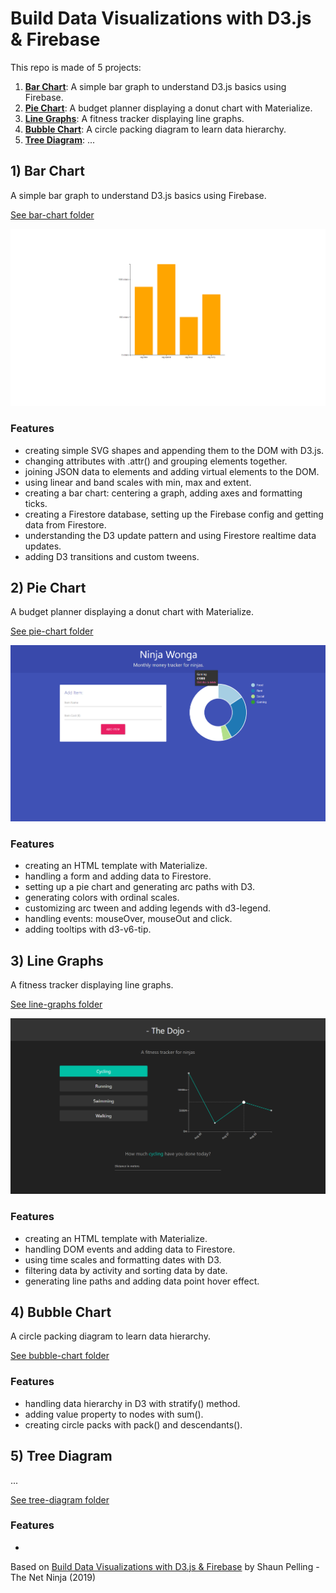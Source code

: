 # Build Data Visualizations with D3.js & Firebase

This repo is made of 5 projects:

1. [**Bar Chart**](#barchart): A simple bar graph to understand D3.js basics using Firebase.
2. [**Pie Chart**](#piechart): A budget planner displaying a donut chart with Materialize.
3. [**Line Graphs**](#linegraphs): A fitness tracker displaying line graphs.
4. [**Bubble Chart**](#bubblechart): A circle packing diagram to learn data hierarchy.
5. [**Tree Diagram**](#treediagram): ...

## <a name="barchart"></a>1) Bar Chart

A simple bar graph to understand D3.js basics using Firebase.

[See bar-chart folder](https://github.com/solygambas/d3-firebase/tree/main/bar-chart)

<p align="center">
    <a href="https://github.com/solygambas/d3-firebase/tree/main/bar-chart">
        <img src="bar-chart/screenshot.png">
    </a>
</p>

### Features

- creating simple SVG shapes and appending them to the DOM with D3.js.
- changing attributes with .attr() and grouping elements together.
- joining JSON data to elements and adding virtual elements to the DOM.
- using linear and band scales with min, max and extent.
- creating a bar chart: centering a graph, adding axes and formatting ticks.
- creating a Firestore database, setting up the Firebase config and getting data from Firestore.
- understanding the D3 update pattern and using Firestore realtime data updates.
- adding D3 transitions and custom tweens.

## <a name="piechart"></a>2) Pie Chart

A budget planner displaying a donut chart with Materialize.

[See pie-chart folder](https://github.com/solygambas/d3-firebase/tree/main/pie-chart)

<p align="center">
    <a href="https://github.com/solygambas/d3-firebase/tree/main/pie-chart">
        <img src="pie-chart/screenshot.png">
    </a>
</p>

### Features

- creating an HTML template with Materialize.
- handling a form and adding data to Firestore.
- setting up a pie chart and generating arc paths with D3.
- generating colors with ordinal scales.
- customizing arc tween and adding legends with d3-legend.
- handling events: mouseOver, mouseOut and click.
- adding tooltips with d3-v6-tip.

## <a name="linegraphs"></a>3) Line Graphs

A fitness tracker displaying line graphs.

[See line-graphs folder](https://github.com/solygambas/d3-firebase/tree/main/line-graphs)

<p align="center">
    <a href="https://github.com/solygambas/d3-firebase/tree/main/line-graphs">
        <img src="line-graphs/screenshot.png">
    </a>
</p>

### Features

- creating an HTML template with Materialize.
- handling DOM events and adding data to Firestore.
- using time scales and formatting dates with D3.
- filtering data by activity and sorting data by date.
- generating line paths and adding data point hover effect.

## <a name="bubblechart"></a>4) Bubble Chart

A circle packing diagram to learn data hierarchy.

[See bubble-chart folder](https://github.com/solygambas/d3-firebase/tree/main/bubble-chart)

<!-- <p align="center">
    <a href="https://github.com/solygambas/d3-firebase/tree/main/bubble-chart">
        <img src="bubble-chart/screenshot.png">
    </a>
</p> -->

### Features

- handling data hierarchy in D3 with stratify() method.
- adding value property to nodes with sum().
- creating circle packs with pack() and descendants().

## <a name="treediagram"></a>5) Tree Diagram

...

[See tree-diagram folder](https://github.com/solygambas/d3-firebase/tree/main/tree-diagram)

<!-- <p align="center">
    <a href="https://github.com/solygambas/d3-firebase/tree/main/tree-diagram">
        <img src="tree-diagram/screenshot.png">
    </a>
</p> -->

### Features

-

Based on [Build Data Visualizations with D3.js & Firebase](https://www.udemy.com/course/build-data-uis-with-d3-firebase/) by Shaun Pelling - The Net Ninja (2019)
